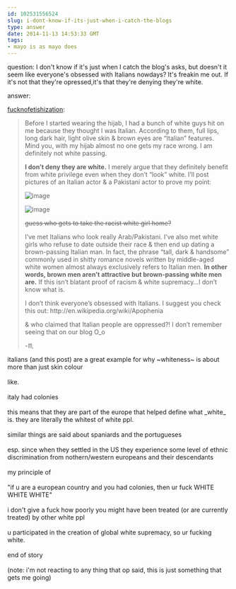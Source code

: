 ```yaml
---
id: 102531556524
slug: i-dont-know-if-its-just-when-i-catch-the-blogs
type: answer
date: 2014-11-13 14:53:33 GMT
tags:
- mayo is as mayo does
---
```

question: I don't know if it's just when I catch the blog's asks, but doesn't it seem like everyone's obsessed with Italians nowdays? It's freakin me out. If it's not that they're opressed,it's that they're denying they're white.

answer: <p><a class="tumblr_blog" href="http://fucknofetishization.tumblr.com/post/102503843193/i-dont-know-if-its-just-when-i-catch-the-blogs">fucknofetishization</a>:</p>

<blockquote><p>Before I started wearing the hijab, I had a bunch of white guys hit on me because they thought I was Italian. According to them, full lips, long dark hair, light olive skin &amp; brown eyes are “Italian” features. Mind you, with my hijab almost no one gets my race wrong. I am definitely not white passing.</p>
<p><strong>I don’t deny they are white.</strong> I merely argue that they definitely benefit from white privilege even when they don’t “look” white. I’ll post pictures of an Italian actor &amp; a Pakistani actor to prove my point:</p>
<p><img alt="image" src="https://31.media.tumblr.com/6b2bbb43a3b04e133cffb977dcc90b77/tumblr_inline_neykxaR8tj1t1yr8t.jpg"/></p>
<p><img alt="image" src="https://31.media.tumblr.com/c869219b93c9b639fec4f3a62cab4874/tumblr_inline_neyl1prvQ21t1yr8t.png"/></p>
<p><strike>guess who gets to take the racist white girl home?</strike></p>
<p>I’ve met Italians who look really Arab/Pakistani. I’ve also met white girls who refuse to date outside their race &amp; then end up dating a brown-passing Italian man. In fact, the phrase “tall, dark &amp; handsome” commonly used in shitty romance novels written by middle-aged white women almost always exclusively refers to Italian men. <strong>In other words, brown men aren’t attractive but brown-passing white men are.</strong> If this isn’t blatant proof of racism &amp; white supremacy…I don’t know what is. </p>
<p>I don’t think everyone’s obsessed with Italians. I suggest you check this out: http://en.wikipedia.org/wiki/Apophenia</p>
<p>&amp; who claimed that Italian people are oppressed?! I don’t remember seeing that on our blog O_o</p>
<p>-<span>♏</span></p></blockquote><p><p>italians (and this post) are a great example for why ~whiteness~ is about more than just skin colour<br/><br/>like.<br/><br/>italy had colonies<br/><br/>this means that they are part of the europe that helped define what _white_ is. they are literally the whitest of white ppl. <br/><br/>similar things are said about spaniards and the portugueses<br/><br/>esp. since when they settled in the US they experience some level of ethnic discrimination from nothern/western europeans and their descendants<br/><br/>my principle of<br/><br/>"if u are a european country and you had colonies, then ur fuck WHITE WHITE WHITE"<br/><br/>i don't give a fuck how poorly you might have been treated (or are currently treated) by other white ppl<br/><br/>u participated in the creation of global white supremacy, so ur fucking white.<br/><br/>end of story<br/><br/>(note: i'm not reacting to any thing that op said, this is just something that gets me going)</p></p>